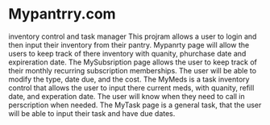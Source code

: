 # Mypantrry.com
inventory control and task manager
This projram allows a user to login and then input their inventory from their pantry. Mypanrty page will allow the users to keep track of there inventory with quanity, phurchase date and expireration date.
The MySubsription page allows the user to keep track of their monthly recurring subscription memberships. The user will be able to modify the type, date due, and the cost. 
The MyMeds is a task inventory control that allows the user to input there current meds, with quanity, refill date, and experation date. The user will know when they need to call in perscription when needed. 
The MyTask page is a general task, that the user will be able to input their task and have due dates.
